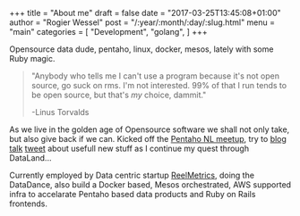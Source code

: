 +++
title = "About me"
draft = false
date = "2017-03-25T13:45:08+01:00"
author = "Rogier Wessel"
post = "/:year/:month/:day/:slug.html"
menu = "main"
categories = [
    "Development",
    "golang",
]
+++

Opensource data dude, pentaho, linux, docker, mesos, lately with some Ruby magic. 

> "Anybody who tells me I can't use a program because it's not open source, go suck on rms. I'm not interested. 99% of that I run tends to be open source, but that's _my_ choice, dammit."
> 
> -Linus Torvalds 

As we live in the golden age of Opensource software we shall not only take, but also give back if we can. Kicked off the [Pentaho NL meetup](https://www.meetup.com/Pentaho-NL-Meetup), try to [blog](http://blog.blijblijblij.com) [talk](https://github.com/blijblijblij/presentations) [tweet](https://www.twitter.com/blijblijblij) about usefull new stuff as I continue my quest through DataLand...

Currently employed by Data centric startup [ReelMetrics](https://www.reelmetrics.com), doing the DataDance, also build a Docker based, Mesos orchestrated, AWS supported infra to accelarate Pentaho based data products and Ruby on Rails frontends.
